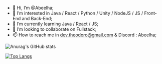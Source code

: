 - 👋 Hi, I’m @Abeelha;
- 👀 I’m interested in Java / React / Python / Unity / NodeJS / JS / Front-End and Back-End;
- 🌱 I’m currently learning Java / React / JS;
- 💞️ I’m looking to collaborate on Fullstack;
- 📫 How to reach me in dev.theodoro@gmail.com  &  Discord : Abeelha;

<!---
Abeelha/Abeelha is a ✨ special ✨ repository because its `README.md` (this file) appears on your GitHub profile.
You can click the Preview link to take a look at your changes.
--->
![Anurag's GitHub stats](https://github-readme-stats.vercel.app/api?username=Abeelha&show_icons=true&theme=vision-friendly-dark)

[![Top Langs](https://github-readme-stats.vercel.app/api/top-langs/?username=Abeelha&theme=vision-friendly-dark)](https://github.com/anuraghazra/github-readme-stats)



